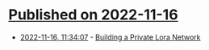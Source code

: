 # [Published on 2022-11-16](index.md)

* [2022-11-16, 11:34:07](https://news.ycombinator.com/item?id=33621566) - [Building a Private Lora Network](https://os.mbed.com/docs/mbed-os/v6.15/apis/LoRa-tutorial.html)
